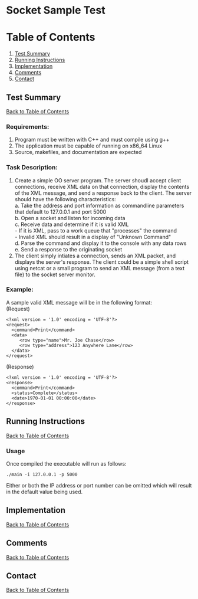 # Socket Sample Test
# Table of Contents
1. [Test Summary](README.md#test-summary)
2. [Running Instructions](README.md#test-summary)
3. [Implementation](README.md#test-summary)
4. [Comments](README.md#test-summary)
5. [Contact](README.md#test-summary)
## Test Summary
[Back to Table of Contents](README.md#table-of-contents)
### Requirements:
1) Program must be written with C++ and must compile using g++
2) The application must be capable of running on x86_64 Linux
3) Source, makefiles, and documentation are expected

### Task Description:
1. Create a simple OO server program. The server shoudl accept client connections, receive XML data on that connection, display the contents of the XML message, and send a response back to the client. The server should have the following characteristics:  
     a. Take the address and port information as commandline parameters that default to 127.0.0.1 and port 5000  
     b. Open a socket and listen for incoming data  
     c. Receive data and determine if it is valid XML  
        - If it is XML, pass to a work queue that "processes" the command  
        - Invalid XML should result in a display of "Unknown Command"  
     d. Parse the command and display it to the console with any data rows  
     e. Send a response to the originating socket  
2. The client simply intiates a connection, sends an XML packet, and displays the server's response. The client could be a simple shell script using netcat or a small program to send an XML message (from a text file) to the socket server monitor.  
### Example:  
A sample valid XML message will be in the following format:  
(Request)
```
<?xml version = '1.0' encoding = 'UTF-8'?>
<request>
  <command>Print</command>
  <data>
     <row type="name">Mr. Joe Chase</row>
     <row type="address">123 Anywhere Lane</row>
  </data>
</request>
```
(Response)  
```
<?xml version = '1.0' encoding = 'UTF-8'?>
<response>
  <command>Print</command>
  <status>Complete</status>
  <date>1970-01-01 00:00:00</date>
</response>
```
## Running Instructions
[Back to Table of Contents](README.md#table-of-contents)
### Usage
Once compiled the executable will run as follows:
```
./main -i 127.0.0.1 -p 5000
```
Either or both the IP address or port number can be omitted which will result in the default value being used.
## Implementation
[Back to Table of Contents](README.md#table-of-contents)
## Comments
[Back to Table of Contents](README.md#table-of-contents)
## Contact
[Back to Table of Contents](README.md#table-of-contents)
